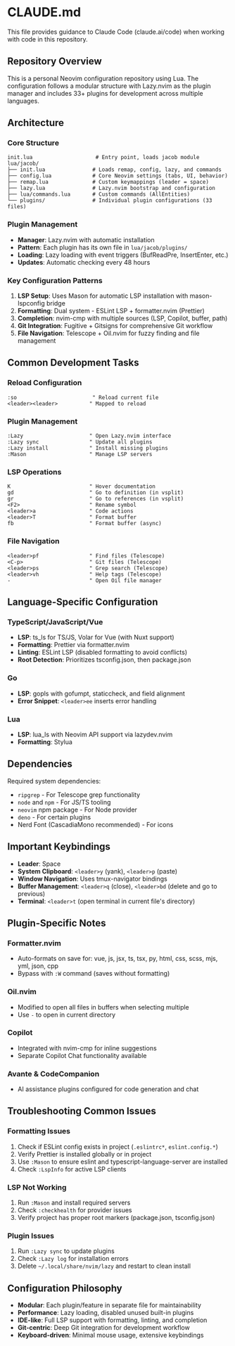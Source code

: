 # CLAUDE.md

This file provides guidance to Claude Code (claude.ai/code) when working with code in this repository.

## Repository Overview

This is a personal Neovim configuration repository using Lua. The configuration follows a modular structure with Lazy.nvim as the plugin manager and includes 33+ plugins for development across multiple languages.

## Architecture

### Core Structure
```
init.lua                    # Entry point, loads jacob module
lua/jacob/
├── init.lua               # Loads remap, config, lazy, and commands
├── config.lua             # Core Neovim settings (tabs, UI, behavior)
├── remap.lua              # Custom keymappings (leader = space)
├── lazy.lua               # Lazy.nvim bootstrap and configuration
├── lua/commands.lua       # Custom commands (AllEntities)
└── plugins/               # Individual plugin configurations (33 files)
```

### Plugin Management
- **Manager**: Lazy.nvim with automatic installation
- **Pattern**: Each plugin has its own file in `lua/jacob/plugins/`
- **Loading**: Lazy loading with event triggers (BufReadPre, InsertEnter, etc.)
- **Updates**: Automatic checking every 48 hours

### Key Configuration Patterns

1. **LSP Setup**: Uses Mason for automatic LSP installation with mason-lspconfig bridge
2. **Formatting**: Dual system - ESLint LSP + formatter.nvim (Prettier)
3. **Completion**: nvim-cmp with multiple sources (LSP, Copilot, buffer, path)
4. **Git Integration**: Fugitive + Gitsigns for comprehensive Git workflow
5. **File Navigation**: Telescope + Oil.nvim for fuzzy finding and file management

## Common Development Tasks

### Reload Configuration
```vim
:so                        " Reload current file
<leader><leader>          " Mapped to reload
```

### Plugin Management
```vim
:Lazy                     " Open Lazy.nvim interface
:Lazy sync                " Update all plugins
:Lazy install             " Install missing plugins
:Mason                    " Manage LSP servers
```

### LSP Operations
```vim
K                         " Hover documentation
gd                        " Go to definition (in vsplit)
gr                        " Go to references (in vsplit)
<F2>                      " Rename symbol
<leader>a                 " Code actions
<leader>T                 " Format buffer
fb                        " Format buffer (async)
```

### File Navigation
```vim
<leader>pf                " Find files (Telescope)
<C-p>                     " Git files (Telescope)
<leader>ps                " Grep search (Telescope)
<leader>vh                " Help tags (Telescope)
-                         " Open Oil file manager
```

## Language-Specific Configuration

### TypeScript/JavaScript/Vue
- **LSP**: ts_ls for TS/JS, Volar for Vue (with Nuxt support)
- **Formatting**: Prettier via formatter.nvim
- **Linting**: ESLint LSP (disabled formatting to avoid conflicts)
- **Root Detection**: Prioritizes tsconfig.json, then package.json

### Go
- **LSP**: gopls with gofumpt, staticcheck, and field alignment
- **Error Snippet**: `<leader>ee` inserts error handling

### Lua
- **LSP**: lua_ls with Neovim API support via lazydev.nvim
- **Formatting**: Stylua

## Dependencies

Required system dependencies:
- `ripgrep` - For Telescope grep functionality
- `node` and `npm` - For JS/TS tooling
- `neovim` npm package - For Node provider
- `deno` - For certain plugins
- Nerd Font (CascadiaMono recommended) - For icons

## Important Keybindings

- **Leader**: Space
- **System Clipboard**: `<leader>y` (yank), `<leader>p` (paste)
- **Window Navigation**: Uses tmux-navigator bindings
- **Buffer Management**: `<leader>q` (close), `<leader>bd` (delete and go to previous)
- **Terminal**: `<leader>t` (open terminal in current file's directory)

## Plugin-Specific Notes

### Formatter.nvim
- Auto-formats on save for: vue, js, jsx, ts, tsx, py, html, css, scss, mjs, yml, json, cpp
- Bypass with `:W` command (saves without formatting)

### Oil.nvim
- Modified to open all files in buffers when selecting multiple
- Use `-` to open in current directory

### Copilot
- Integrated with nvim-cmp for inline suggestions
- Separate Copilot Chat functionality available

### Avante & CodeCompanion
- AI assistance plugins configured for code generation and chat

## Troubleshooting Common Issues

### Formatting Issues
1. Check if ESLint config exists in project (`.eslintrc*`, `eslint.config.*`)
2. Verify Prettier is installed globally or in project
3. Use `:Mason` to ensure eslint and typescript-language-server are installed
4. Check `:LspInfo` for active LSP clients

### LSP Not Working
1. Run `:Mason` and install required servers
2. Check `:checkhealth` for provider issues
3. Verify project has proper root markers (package.json, tsconfig.json)

### Plugin Issues
1. Run `:Lazy sync` to update plugins
2. Check `:Lazy log` for installation errors
3. Delete `~/.local/share/nvim/lazy` and restart to clean install

## Configuration Philosophy

- **Modular**: Each plugin/feature in separate file for maintainability
- **Performance**: Lazy loading, disabled unused built-in plugins
- **IDE-like**: Full LSP support with formatting, linting, and completion
- **Git-centric**: Deep Git integration for development workflow
- **Keyboard-driven**: Minimal mouse usage, extensive keybindings